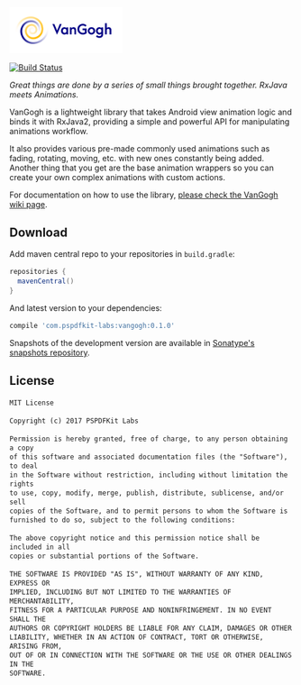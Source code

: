 <img src="/art/van-gogh-logo-light.png" width="200px"/> 

[![Build Status](https://travis-ci.org/PSPDFKit-labs/VanGogh.svg?branch=master)](https://travis-ci.org/PSPDFKit-labs/VanGogh)

*Great things are done by a series of small things brought together. RxJava meets Animations.*

VanGogh is a lightweight library that takes Android view animation logic and binds it with RxJava2, providing a simple and powerful API for manipulating animations workflow.

It also provides various pre-made commonly used animations such as fading, rotating, moving, etc. with new ones constantly being added. Another thing that you get are the base animation wrappers so you can create your own complex animations with custom actions.

For documentation on how to use the library, [please check the VanGogh wiki page](https://github.com/PSPDFKit-labs/VanGogh/wiki).

## Download

Add maven central repo to your repositories in `build.gradle`:

```gradle
repositories {
  mavenCentral()
}
```

And latest version to your dependencies:

```gradle
compile 'com.pspdfkit-labs:vangogh:0.1.0'
```

Snapshots of the development version are available in [Sonatype's snapshots repository](https://oss.sonatype.org/content/repositories/snapshots/).

## License

```
MIT License

Copyright (c) 2017 PSPDFKit Labs

Permission is hereby granted, free of charge, to any person obtaining a copy
of this software and associated documentation files (the "Software"), to deal
in the Software without restriction, including without limitation the rights
to use, copy, modify, merge, publish, distribute, sublicense, and/or sell
copies of the Software, and to permit persons to whom the Software is
furnished to do so, subject to the following conditions:

The above copyright notice and this permission notice shall be included in all
copies or substantial portions of the Software.

THE SOFTWARE IS PROVIDED "AS IS", WITHOUT WARRANTY OF ANY KIND, EXPRESS OR
IMPLIED, INCLUDING BUT NOT LIMITED TO THE WARRANTIES OF MERCHANTABILITY,
FITNESS FOR A PARTICULAR PURPOSE AND NONINFRINGEMENT. IN NO EVENT SHALL THE
AUTHORS OR COPYRIGHT HOLDERS BE LIABLE FOR ANY CLAIM, DAMAGES OR OTHER
LIABILITY, WHETHER IN AN ACTION OF CONTRACT, TORT OR OTHERWISE, ARISING FROM,
OUT OF OR IN CONNECTION WITH THE SOFTWARE OR THE USE OR OTHER DEALINGS IN THE
SOFTWARE.
```
